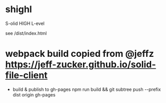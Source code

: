 # shighl
S-olid HIGH L-evel

see /dist/index.html


# webpack build copied from @jeffz https://jeff-zucker.github.io/solid-file-client

- build & publish to gh-pages
    npm run build && git subtree push --prefix dist origin gh-pages

